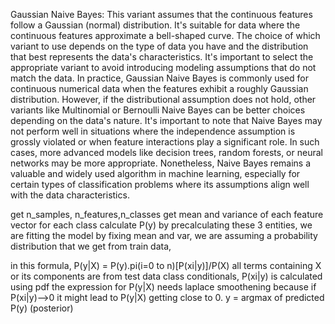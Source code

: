 Gaussian Naive Bayes:
This variant assumes that the continuous features follow a Gaussian (normal) distribution. It's suitable for data where the continuous features approximate a bell-shaped curve.
The choice of which variant to use depends on the type of data you have and the distribution that best represents the data's characteristics. It's important to select the appropriate variant to avoid introducing modeling assumptions that do not match the data.
In practice, Gaussian Naive Bayes is commonly used for continuous numerical data when the features exhibit a roughly Gaussian distribution. However, if the distributional assumption does not hold, other variants like Multinomial or Bernoulli Naive Bayes can be better choices depending on the data's nature.
It's important to note that Naive Bayes may not perform well in situations where the independence assumption is grossly violated or when feature interactions play a significant role. In such cases, more advanced models like decision trees, random forests, or neural networks may be more appropriate. Nonetheless, Naive Bayes remains a valuable and widely used algorithm in machine learning, especially for certain types of classification problems where its assumptions align well with the data characteristics.


<!-- fit- -->
get n_samples, n_features,n_classes
get mean and variance of each feature vector for each class
calculate P(y)
by precalculating these 3 entities, we are fitting the model
by fixing mean and var, we are assuming a probability distribution that we get from train data,
<!-- predict -->
in this formula, P(y|X) = P(y).pi(i=0 to n)[P(xi|y)]/P(X)
all terms containing X or its components are from test data
class conditionals, P(xi|y) is calculated using pdf
the expression for P(y|X) needs laplace smoothening because if P(xi|y)-->0
it might lead to P(y|X) getting close to 0. 
y = argmax of predicted P(y) (posterior)

